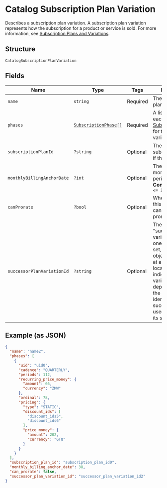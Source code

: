 
# Catalog Subscription Plan Variation

Describes a subscription plan variation. A subscription plan variation represents how the subscription for a product or service is sold.
For more information, see [Subscription Plans and Variations](https://developer.squareup.com/docs/subscriptions-api/plans-and-variations).

## Structure

`CatalogSubscriptionPlanVariation`

## Fields

| Name | Type | Tags | Description | Getter | Setter |
|  --- | --- | --- | --- | --- | --- |
| `name` | `string` | Required | The name of the plan variation. | getName(): string | setName(string name): void |
| `phases` | [`SubscriptionPhase[]`](../../doc/models/subscription-phase.md) | Required | A list containing each [SubscriptionPhase](entity:SubscriptionPhase) for this plan variation. | getPhases(): array | setPhases(array phases): void |
| `subscriptionPlanId` | `?string` | Optional | The id of the subscription plan, if there is one. | getSubscriptionPlanId(): ?string | setSubscriptionPlanId(?string subscriptionPlanId): void |
| `monthlyBillingAnchorDate` | `?int` | Optional | The day of the month the billing period starts.<br>**Constraints**: `>= 1`, `<= 31` | getMonthlyBillingAnchorDate(): ?int | setMonthlyBillingAnchorDate(?int monthlyBillingAnchorDate): void |
| `canProrate` | `?bool` | Optional | Whether bills for this plan variation can be split for proration. | getCanProrate(): ?bool | setCanProrate(?bool canProrate): void |
| `successorPlanVariationId` | `?string` | Optional | The ID of a "successor" plan variation to this one. If the field is set, and this object is disabled at all<br>locations, it indicates that this variation is deprecated and the object identified by the successor ID be used in<br>its stead. | getSuccessorPlanVariationId(): ?string | setSuccessorPlanVariationId(?string successorPlanVariationId): void |

## Example (as JSON)

```json
{
  "name": "name2",
  "phases": [
    {
      "uid": "uid0",
      "cadence": "QUARTERLY",
      "periods": 112,
      "recurring_price_money": {
        "amount": 66,
        "currency": "ZMW"
      },
      "ordinal": 78,
      "pricing": {
        "type": "STATIC",
        "discount_ids": [
          "discount_ids5",
          "discount_ids6"
        ],
        "price_money": {
          "amount": 202,
          "currency": "GTQ"
        }
      }
    }
  ],
  "subscription_plan_id": "subscription_plan_id0",
  "monthly_billing_anchor_date": 38,
  "can_prorate": false,
  "successor_plan_variation_id": "successor_plan_variation_id2"
}
```

